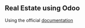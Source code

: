 Real Estate using Odoo
----

Using the official <a href="https://www.odoo.com/documentation/17.0/developer.html">documentation</a>